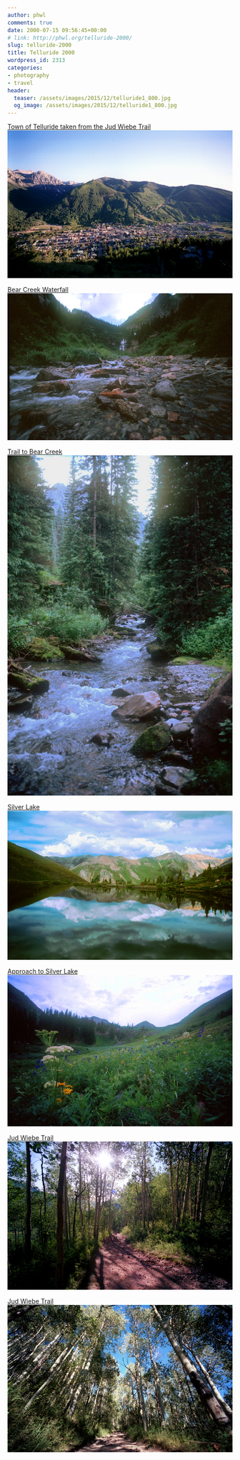```yaml
---
author: phwl
comments: true
date: 2000-07-15 09:56:45+00:00
# link: http://phwl.org/telluride-2000/
slug: telluride-2000
title: Telluride 2000
wordpress_id: 2313
categories:
- photography
- travel
header:
  teaser: /assets/images/2015/12/telluride1_800.jpg
  og_image: /assets/images/2015/12/telluride1_800.jpg
---
```


[Town of Telluride taken from the Jud Wiebe Trail![telluride1_800](/assets/images/2015/12/telluride1_800.jpg)](/assets/images/2015/12/telluride1_800.jpg)

<!-- more -->

[Bear Creek Waterfall![bearcreek1_800](/assets/images/2015/12/bearcreek1_800.jpg)](/assets/images/2015/12/bearcreek1_800.jpg)<!-- more -->

[Trail to Bear Creek![bearcreek2_800](/assets/images/2015/12/bearcreek2_800.jpg)](/assets/images/2015/12/bearcreek2_800.jpg)

[Silver Lake![silverlake1_800](/assets/images/2015/12/silverlake1_800.jpg)](/assets/images/2015/12/silverlake1_800.jpg)

[Approach to Silver Lake![silverlake2_800](/assets/images/2015/12/silverlake2_800.jpg)](/assets/images/2015/12/silverlake2_800.jpg)

[Jud Wiebe Trail![judwiebe1_800](/assets/images/2015/12/judwiebe1_800.jpg)](/assets/images/2015/12/judwiebe1_800.jpg)

[Jud Wiebe Trail![judwiebe2_800](/assets/images/2015/12/judwiebe2_800.jpg)](/assets/images/2015/12/judwiebe2_800.jpg)


